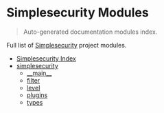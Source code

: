 # Simplesecurity Modules

> Auto-generated documentation modules index.

Full list of [Simplesecurity](#simplesecurity-index) project modules.

- [Simplesecurity Index](#simplesecurity-index)
- [simplesecurity](simplesecurity/index.md#simplesecurity)
    - [\_\_main\_\_](simplesecurity/module.md#__main__)
    - [filter](simplesecurity/filter.md#filter)
    - [level](simplesecurity/level.md#level)
    - [plugins](simplesecurity/plugins.md#plugins)
    - [types](simplesecurity/types.md#types)

